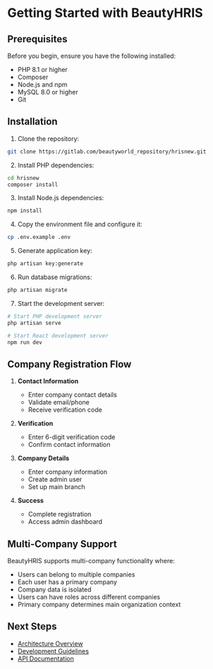 # Getting Started with BeautyHRIS

## Prerequisites

Before you begin, ensure you have the following installed:

- PHP 8.1 or higher
- Composer
- Node.js and npm
- MySQL 8.0 or higher
- Git

## Installation

1. Clone the repository:
```bash
git clone https://gitlab.com/beautyworld_repository/hrisnew.git
```

2. Install PHP dependencies:
```bash
cd hrisnew
composer install
```

3. Install Node.js dependencies:
```bash
npm install
```

4. Copy the environment file and configure it:
```bash
cp .env.example .env
```

5. Generate application key:
```bash
php artisan key:generate
```

6. Run database migrations:
```bash
php artisan migrate
```

7. Start the development server:
```bash
# Start PHP development server
php artisan serve

# Start React development server
npm run dev
```

## Company Registration Flow

1. **Contact Information**
   - Enter company contact details
   - Validate email/phone
   - Receive verification code

2. **Verification**
   - Enter 6-digit verification code
   - Confirm contact information

3. **Company Details**
   - Enter company information
   - Create admin user
   - Set up main branch

4. **Success**
   - Complete registration
   - Access admin dashboard

## Multi-Company Support

BeautyHRIS supports multi-company functionality where:

- Users can belong to multiple companies
- Each user has a primary company
- Company data is isolated
- Users can have roles across different companies
- Primary company determines main organization context

## Next Steps

- [Architecture Overview](architecture.md)
- [Development Guidelines](development-guidelines.md)
- [API Documentation](api-documentation.md)